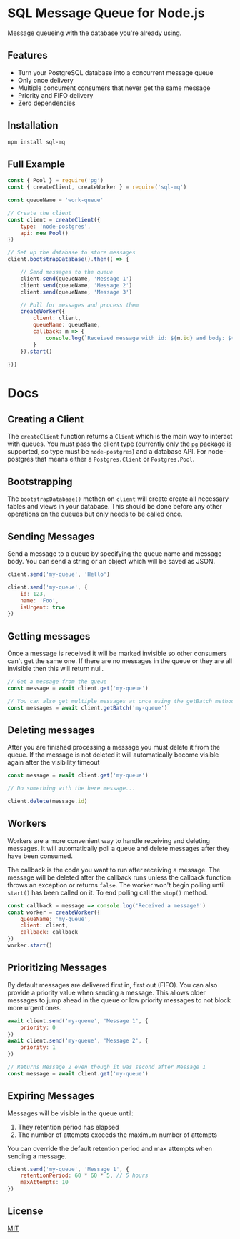 # SQL Message Queue for Node.js

Message queueing with the database you're already using.

## Features
* Turn your PostgreSQL database into a concurrent message queue
* Only once delivery
* Multiple concurrent consumers that never get the same message
* Priority and FIFO delivery
* Zero dependencies

## Installation
```bash
npm install sql-mq
```

## Full Example
```js
const { Pool } = require('pg')
const { createClient, createWorker } = require('sql-mq')

const queueName = 'work-queue'

// Create the client
const client = createClient({
    type: 'node-postgres',
    api: new Pool()
})

// Set up the database to store messages
client.bootstrapDatabase().then(( => {

    // Send messages to the queue
    client.send(queueName, 'Message 1')
    client.send(queueName, 'Message 2')
    client.send(queueName, 'Message 3')

    // Poll for messages and process them
    createWorker({
        client: client,
        queueName: queueName,
        callback: m => {
            console.log(`Received message with id: ${m.id} and body: ${m.body}`)
        }
    }).start()

}))
```

# Docs

## Creating a Client
The `createClient` function returns a `Client` which is the main way to interact with queues. You must pass the client type (currently only the `pg` package is supported, so type must be `node-postgres`) and a database API. For node-postgres that means either a `Postgres.Client` or `Postgres.Pool`.

## Bootstrapping
The `bootstrapDatabase()` methon on `client` will create create all necessary tables and views in your database. This should be done before any other operations on the queues but only needs to be called once.

## Sending Messages
Send a message to a queue by specifying the queue name and message body. You can send a string or an object which will be saved as JSON.
```js
client.send('my-queue', 'Hello')

client.send('my-queue', {
    id: 123,
    name: 'Foo',
    isUrgent: true
})
```

## Getting messages
Once a message is received it will be marked invisible so other consumers can't get the same one. If there are no messages in the queue or they are all invisible then this will return null.
```js
// Get a message from the queue
const message = await client.get('my-queue')

// You can also get multiple messages at once using the getBatch method
const messages = await client.getBatch('my-queue')
```

## Deleting messages
After you are finished processing a message you must delete it from the queue. If the message is not deleted it will automatically become visible again after the visibility timeout
```js
const message = await client.get('my-queue')

// Do something with the here message...

client.delete(message.id)
```

## Workers
Workers are a more convenient way to handle receiving and deleting messages. It will automatically poll a queue and delete messages after they have been consumed.

The callback is the code you want to run after receiving a message. The message will be deleted after the callback runs unless the callback function throws an exception or returns `false`. The worker won't begin polling until `start()` has been called on it. To end polling call the `stop()` method.
```js
const callback = message => console.log('Received a message!')
const worker = createWorker({
    queueName: 'my-queue',
    client: client,
    callback: callback
})
worker.start()
```

## Prioritizing Messages
By default messages are delivered first in, first out (FIFO). You can also provide a priority value when sending a message. This allows older messages to jump ahead in the queue or low priority messages to not block more urgent ones.
```js
await client.send('my-queue', 'Message 1', {
    priority: 0
})
await client.send('my-queue', 'Message 2', {
    priority: 1
})

// Returns Message 2 even though it was second after Message 1
const message = await client.get('my-queue')
```

## Expiring Messages
Messages will be visible in the queue until:
1. They retention period has elapsed
2. The number of attempts exceeds the maximum number of attempts

You can override the default retention period and max attempts when sending a message.
```js
client.send('my-queue', 'Message 1', {
    retentionPeriod: 60 * 60 * 5, // 5 hours
    maxAttempts: 10
})
```

## License
[MIT](https://github.com/jegan321/sql-mq/blob/master/LICENSE)
